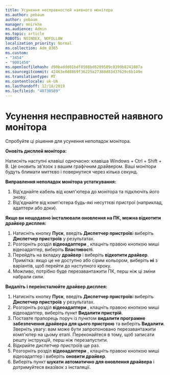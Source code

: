 ```yaml
---
title: Усунення несправностей наявного монітора
ms.author: pebaum
author: pebaum
manager: mnirkhe
ms.audience: Admin
ms.topic: article
ROBOTS: NOINDEX, NOFOLLOW
localization_priority: Normal
ms.collection: Adm_O365
ms.custom:
- "3454"
- "9001450"
ms.openlocfilehash: d90baddd01bdf8508bd6289509c8399b8241887a
ms.sourcegitcommit: 42463e8d8869f36225a27388d83d37629c6b149e
ms.translationtype: MT
ms.contentlocale: uk-UA
ms.lasthandoff: 12/18/2019
ms.locfileid: "40738589"
---
```

# <a name="troubleshoot-an-existing-monitor"></a>Усунення несправностей наявного монітора

Спробуйте ці рішення для усунення неполадок монітора. 

**Оновіть дисплей монітора:**

Натисніть наступні клавіші одночасно: клавіша Windows + Ctrl + Shift + B. Це оновить зв'язок з вашим графічним драйвером. Ваші монітори будуть блимати миттєво і повернутися через кілька секунд.

**Виправлення неполадок монітора устаткування:**

1. Від'єднайте кабель від комп'ютера до монітора та підключіть його знову.
2. Від'єднайте від комп'ютера будь-які несуттєві пристрої (наприклад, адаптери або доки).

**Якщо ви нещодавно інсталювали оновлення на ПК, можна відкотити драйвер дисплея:**

1. Натисніть кнопку **Пуск**, введіть **Диспетчер пристроїв**і виберіть **Диспетчер пристроїв** у результатах.
2. Розгорніть розділ **відеоадаптери** , клацніть правою кнопкою миші відеоадаптер, виберіть **Властивості**.
3. Перейдіть на вкладку **драйвер** і виберіть **відкотити драйвер**. <br>
Примітка: якщо це не доступно або сірим кольором, виберіть **ні** з варіантів, щоб перейти до наступного кроку.
4. Можливо, потрібно буде перезавантажити ПК, перш ніж ці зміни набрали сили.

**Видаліть і переінсталюйте драйвер дисплея:**

1. Натисніть кнопку **Пуск**, введіть **Диспетчер пристроїв**і виберіть **Диспетчер пристроїв** у результатах.
2. Розгорніть розділ **відеоадаптери** , клацніть правою кнопкою миші відеоадаптер, виберіть пункт **Видалити пристрій**. 
3. Поставте прапорець поруч із пунктом **видалити програмне забезпечення драйвера для цього пристрою** та виберіть **Видалити**.<br>
Зверніть увагу: вам може бути запропоновано перезавантажити комп'ютер на цьому етапі. Переконайтеся в тому, щоб записати решту інструкцій, перш ніж перезапустити.
4. Відкрийте диспетчер пристроїв ще раз.
5. Розгорніть розділ **відеоадаптери** , клацніть правою кнопкою миші відеоадаптер і виберіть **оновити драйвер**.
6. Виберіть пункт **шукати автоматично для оновлення драйвера** і дотримуйтеся вказівок з інсталяції.